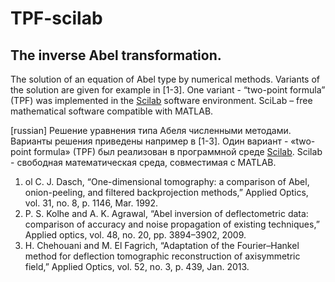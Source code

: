 # TPF-scilab
## The inverse Abel transformation.

The solution of an equation of Abel type by numerical methods. Variants of the solution are given for example in [1-3]. One variant - “two-point formula” (TPF) was implemented in the  [Scilab](https://www.scilab.org) software environment.  SciLab – free mathematical software compatible with MATLAB.

[russian]
Решение уравнения  типа Абеля численными методами. Варианты решения приведены например в [1-3]. Один вариант - «two-point formula» (TPF) был реализован  в программной среде [Scilab](https://www.scilab.org). Scilab - свободная математическая среда, совместимая с MATLAB.

1. ol C. J. Dasch, “One-dimensional tomography: a comparison of Abel, onion-peeling, and filtered backprojection methods,” Applied Optics, vol. 31, no. 8, p. 1146, Mar. 1992.
2.	P. S. Kolhe and A. K. Agrawal, “Abel inversion of deflectometric data: comparison of accuracy and noise propagation of existing techniques,” Applied optics, vol. 48, no. 20, pp. 3894–3902, 2009.
3.	H. Chehouani and M. El Fagrich, “Adaptation of the Fourier–Hankel method for deflection tomographic reconstruction of axisymmetric field,” Applied Optics, vol. 52, no. 3, p. 439, Jan. 2013.
